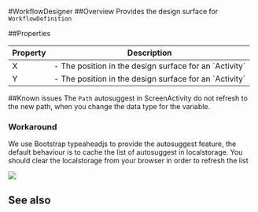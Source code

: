 #WorkflowDesigner
##Overview
Provides the design surface for `WorkflowDefinition`


##Properties
<table class="table table-condensed table-bordered">
    <thead>
<tr>
<th>Property</th>
<th>Description</th>
</tr>
</thead>
<tbody>
<tr><td>X</td><td> - The position in the design surface for an `Activity`</td></tr>
<tr><td>Y</td><td> - The position in the design surface for an `Activity`</td></tr>
</tbody></table>

##Known issues
The `Path` autosuggest in ScreenActivity do not refresh to the new path, when you change the data type for the variable.

### Workaround
We use Bootstrap typeaheadjs to provide the autosuggest feature, the default behaviour is to cache the list of autosuggest in localstorage. You should clear the localstorage from your browser in order to refresh the list

![](http://i.imgur.com/wgZb5is.png)
## See also

